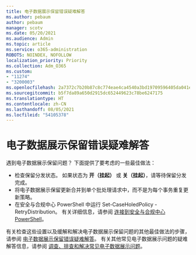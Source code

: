 ```yaml
---
title: 电子数据展示保留错误疑难解答
ms.author: pebaum
author: pebaum
manager: scotv
ms.date: 05/20/2021
ms.audience: Admin
ms.topic: article
ms.service: o365-administration
ROBOTS: NOINDEX, NOFOLLOW
localization_priority: Priority
ms.collection: Adm_O365
ms.custom:
- "11274"
- "3200003"
ms.openlocfilehash: 2a7372c7b20b87c8c774eae4ca4540a3bd19709596405da041eeaa24db310fa7
ms.sourcegitcommit: b5f7da89a650d2915dc652449623c78be6247175
ms.translationtype: HT
ms.contentlocale: zh-CN
ms.lasthandoff: 08/05/2021
ms.locfileid: "54105378"
---
```

# <a name="troubleshooting-ediscovery-holds-errors"></a>电子数据展示保留错误疑难解答

遇到电子数据展示保留问题？ 下面提供了要考虑的一些最佳做法：

- 检查保留分发状态。  如果状态为 **开（挂起）** 或 **关（挂起）**，请等待保留分发完成。
- 将电子数据展示保留更新合并到单个批处理请求中，而不是为每个事务重复更新策略。
- 在安全与合规中心 PowerShell 中运行 Set-CaseHoledPolicy <policyname> -RetryDistribution。 有关详细信息，请参阅 [连接到安全与合规中心 PowerShell](/powershell/exchange/connect-to-scc-powershell)。

有关检查这些设置以及缓解和解决电子数据展示保留问题的其他最佳做法的步骤，请参阅 [电子数据展示保留错误疑难解答](/microsoft-365/compliance/hold-distribution-errors)。
有关其他常见电子数据展示问题的疑难解答信息，请参阅 [调查、排查和解决常见电子数据展示问题](/microsoft-365/compliance/ediscovery-troubleshooting-common-issues)。
